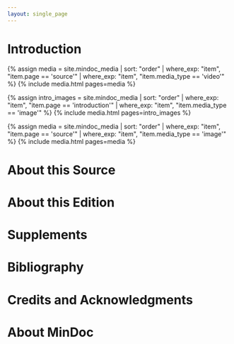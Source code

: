 ```yaml
---
layout: single_page
---
```


# Introduction

{% assign media = site.mindoc_media | sort: "order" | where_exp: "item", "item.page == 'source'" | where_exp: "item", "item.media_type == 'video'" %}
{% include media.html pages=media %}

{% assign intro_images = site.mindoc_media | sort: "order" | where_exp: "item", "item.page == 'introduction'" | where_exp: "item", "item.media_type == 'image'" %}
{% include media.html pages=intro_images %}

{% assign media = site.mindoc_media | sort: "order" | where_exp: "item", "item.page == 'source'" | where_exp: "item", "item.media_type == 'image'" %}
{% include media.html pages=media %}

# About this Source

# About this Edition

# Supplements

# Bibliography

# Credits and Acknowledgments

# About MinDoc



